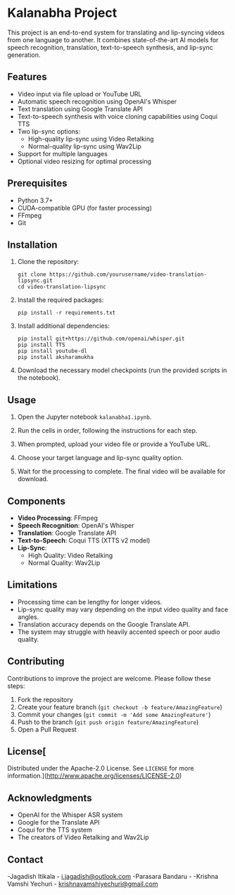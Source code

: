 # Kalanabha Project

This project is an end-to-end system for translating and lip-syncing videos from one language to another. It combines state-of-the-art AI models for speech recognition, translation, text-to-speech synthesis, and lip-sync generation.

## Features

- Video input via file upload or YouTube URL
- Automatic speech recognition using OpenAI's Whisper
- Text translation using Google Translate API
- Text-to-speech synthesis with voice cloning capabilities using Coqui TTS
- Two lip-sync options:
  - High-quality lip-sync using Video Retalking
  - Normal-quality lip-sync using Wav2Lip
- Support for multiple languages
- Optional video resizing for optimal processing

## Prerequisites

- Python 3.7+
- CUDA-compatible GPU (for faster processing)
- FFmpeg
- Git

## Installation

1. Clone the repository:
   ```
   git clone https://github.com/yourusername/video-translation-lipsync.git
   cd video-translation-lipsync
   ```

2. Install the required packages:
   ```
   pip install -r requirements.txt
   ```

3. Install additional dependencies:
   ```
   pip install git+https://github.com/openai/whisper.git
   pip install TTS
   pip install youtube-dl
   pip install aksharamukha
   ```

4. Download the necessary model checkpoints (run the provided scripts in the notebook).

## Usage

1. Open the Jupyter notebook `kalanabha1.ipynb`.

2. Run the cells in order, following the instructions for each step.

3. When prompted, upload your video file or provide a YouTube URL.

4. Choose your target language and lip-sync quality option.

5. Wait for the processing to complete. The final video will be available for download.

## Components

- **Video Processing**: FFmpeg
- **Speech Recognition**: OpenAI's Whisper
- **Translation**: Google Translate API
- **Text-to-Speech**: Coqui TTS (XTTS v2 model)
- **Lip-Sync**: 
  - High Quality: Video Retalking
  - Normal Quality: Wav2Lip

## Limitations

- Processing time can be lengthy for longer videos.
- Lip-sync quality may vary depending on the input video quality and face angles.
- Translation accuracy depends on the Google Translate API.
- The system may struggle with heavily accented speech or poor audio quality.

## Contributing

Contributions to improve the project are welcome. Please follow these steps:

1. Fork the repository
2. Create your feature branch (`git checkout -b feature/AmazingFeature`)
3. Commit your changes (`git commit -m 'Add some AmazingFeature'`)
4. Push to the branch (`git push origin feature/AmazingFeature`)
5. Open a Pull Request

## License[

Distributed under the Apache-2.0 License. See `LICENSE` for more information.](http://www.apache.org/licenses/LICENSE-2.0)

## Acknowledgments

- OpenAI for the Whisper ASR system
- Google for the Translate API
- Coqui for the TTS system
- The creators of Video Retalking and Wav2Lip

## Contact

-Jagadish Itikala - i.jagadish@outlook.com
-Parasara Bandaru -
-Krishna Vamshi Yechuri - krishnavamshiyechuri@gmail.com
